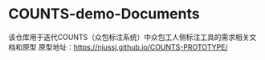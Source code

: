 # COUNTS-demo-Documents
该仓库用于迭代COUNTS（众包标注系统）中众包工人侧标注工具的需求相关文档和原型
原型地址：https://njussj.github.io/COUNTS-PROTOTYPE/
